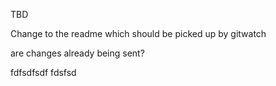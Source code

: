 TBD

Change to the readme which should be picked up by gitwatch

are changes already being sent?

fdfsdfsdf fdsfsd